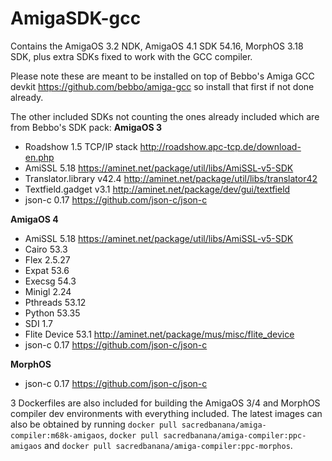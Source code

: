 # AmigaSDK-gcc
Contains the AmigaOS 3.2 NDK, AmigaOS 4.1 SDK 54.16, MorphOS 3.18 SDK, plus extra SDKs fixed to work with the GCC compiler.

Please note these are meant to be installed on top of Bebbo's Amiga GCC devkit https://github.com/bebbo/amiga-gcc so install that first if not done already.

The other included SDKs not counting the ones already included which are from Bebbo's SDK pack:
**AmigaOS 3**
- Roadshow 1.5 TCP/IP stack http://roadshow.apc-tcp.de/download-en.php
- AmiSSL 5.18 https://aminet.net/package/util/libs/AmiSSL-v5-SDK
- Translator.library v42.4 http://aminet.net/package/util/libs/translator42
- Textfield.gadget v3.1 http://aminet.net/package/dev/gui/textfield
- json-c 0.17 https://github.com/json-c/json-c
  
**AmigaOS 4**
- AmiSSL 5.18 https://aminet.net/package/util/libs/AmiSSL-v5-SDK
- Cairo 53.3
- Flex 2.5.27
- Expat 53.6
- Execsg 54.3
- Minigl 2.24
- Pthreads 53.12
- Python 53.35
- SDI 1.7
- Flite Device 53.1 http://aminet.net/package/mus/misc/flite_device
- json-c 0.17 https://github.com/json-c/json-c
  
**MorphOS**
- json-c 0.17 https://github.com/json-c/json-c

3 Dockerfiles are also included for building the AmigaOS 3/4 and MorphOS compiler dev environments with everything included.
The latest images can also be obtained by running `docker pull sacredbanana/amiga-compiler:m68k-amigaos`, `docker pull sacredbanana/amiga-compiler:ppc-amigaos` and `docker pull sacredbanana/amiga-compiler:ppc-morphos`.
